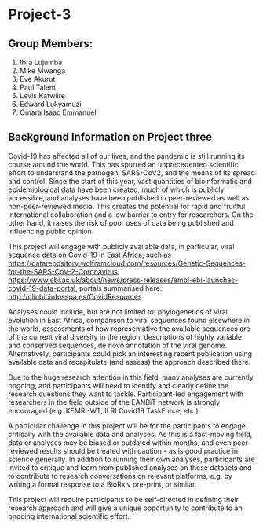# Project-3

## Group Members:
1. Ibra Lujumba
2. Mike Mwanga
3. Eve Akurut
4. Paul Talent
5. Levis Katwiire
6. Edward Lukyamuzi
7. Omara Isaac Emmanuel

## Background Information on Project three
Covid-19 has affected all of our lives, and the pandemic is still running its course around the world. This has spurred an unprecedented scientific effort to understand the pathogen, SARS-CoV2, and the means of its spread and control. Since the start of this year, vast quantities of bioinformatic and epidemiological data have been created, much of which is publicly accessible, and analyses have been published in peer-reviewed as well as non-peer-reviewed media. This creates the potential for rapid and fruitful international collaboration and a low barrier to entry for researchers. On the other hand, it raises the risk of poor uses of data being published and influencing public opinion.

This project will engage with publicly available data, in particular, viral sequence data on Covid-19 in East Africa, such as https://datarepository.wolframcloud.com/resources/Genetic-Sequences-for-the-SARS-CoV-2-Coronavirus, https://www.ebi.ac.uk/about/news/press-releases/embl-ebi-launches-covid-19-data-portal, portals summarised here: http://clinbioinfosspa.es/CovidResources

Analyses could include, but are not limited to: phylogenetics of viral evolution in East Africa, comparison to viral sequences found elsewhere in the world, assessments of how representative the available sequences are of the current viral diversity in the region, descriptions of highly variable and conserved sequences, de novo annotation of the viral genome. Alternatively, participants could pick an interesting recent publication using available data and recapitulate (and assess) the approach described there.

Due to the huge research attention in this field, many analyses are currently ongoing, and participants will need to identify and clearly define the research questions they want to tackle. Participant-led engagement with researchers in the field outside of the EANBiT network is strongly encouraged (e.g. KEMRI-WT, ILRI Covid19 TaskForce, etc.)

A particular challenge in this project will be for the participants to engage critically with the available data and analyses. As this is a fast-moving field, data or analyses may be biased or outdated within months, and even peer-reviewed results should be treated with caution - as is good practice in science generally. In addition to running their own analyses, participants are invited to critique and learn from published analyses on these datasets and to contribute to research conversations on relevant platforms, e.g. by writing a formal response to a BioRxiv pre-print, or similar.

This project will require participants to be self-directed in defining their research approach and will give a unique opportunity to contribute to an ongoing international scientific effort.
